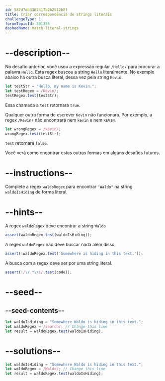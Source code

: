 ```yaml
---
id: 587d7db3367417b2b2512b8f
title: Criar correspondência de strings literais
challengeType: 1
forumTopicId: 301355
dashedName: match-literal-strings
---
```


# --description--

No desafio anterior, você usou a expressão regular `/Hello/` para procurar a palavra `Hello`. Esta regex buscou a string `Hello` literalmente. No exemplo abaixo há outra busca literal, dessa vez pela string `Kevin`:

```js
let testStr = "Hello, my name is Kevin.";
let testRegex = /Kevin/;
testRegex.test(testStr);
```

Essa chamada a `test` retornará `true`.

Qualquer outra forma de escrever `Kevin` não funcionará. Por exemplo, a regex `/Kevin/` não encontrará nem `kevin` e nem `KEVIN`.

```js
let wrongRegex = /kevin/;
wrongRegex.test(testStr);
```

`test` retornará `false`.

Você verá como encontrar estas outras formas em alguns desafios futuros.

# --instructions--

Complete a regex `waldoRegex` para encontrar `"Waldo"` na string `waldoIsHiding` de forma literal.

# --hints--

A regex `waldoRegex` deve encontrar a string `Waldo`

```js
assert(waldoRegex.test(waldoIsHiding));
```

A regex `waldoRegex` não deve buscar nada além disso.

```js
assert(!waldoRegex.test('Somewhere is hiding in this text.'));
```

A busca com a regex deve ser por uma string literal.

```js
assert(!/\/.*\/i/.test(code));
```

# --seed--

## --seed-contents--

```js
let waldoIsHiding = "Somewhere Waldo is hiding in this text.";
let waldoRegex = /search/; // Change this line
let result = waldoRegex.test(waldoIsHiding);
```

# --solutions--

```js
let waldoIsHiding = "Somewhere Waldo is hiding in this text.";
let waldoRegex = /Waldo/; // Change this line
let result = waldoRegex.test(waldoIsHiding);
```
